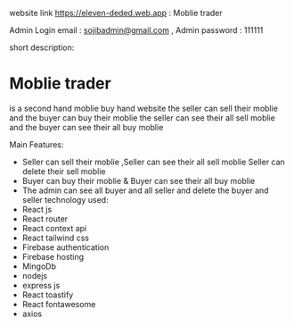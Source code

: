 website link https://eleven-deded.web.app : Moblie trader

 
Admin Login email :
 sojibadmin@gmail.com ,
Admin  password :  111111

short description:
# Moblie trader
 is a second hand moblie buy hand website 
 the seller can sell their moblie and the buyer can buy their moblie
 the seller can see their all sell moblie and the buyer can see their all buy moblie

Main Features:
* Seller can sell their moblie ,Seller can see their all sell moblie Seller can delete their sell moblie
* Buyer can buy their moblie & Buyer can see their all buy moblie
* The admin can see all buyer   and all seller and delete the buyer and seller
technology used:
* React js
* React router
* React context api
* React tailwind css
* Firebase authentication
* Firebase hosting
* MingoDb
* nodejs
* express js
* React toastify
* React fontawesome
* axios
